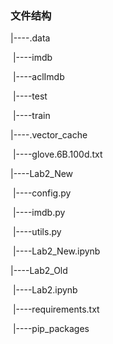 ### 文件结构

|----.data

​		|----imdb

​				|----aclImdb

​						|----test

​						|----train

|----.vector_cache

​	  |----glove.6B.100d.txt

|----Lab2_New

​		|----config.py

​		|----imdb.py

​		|----utils.py

​		|----Lab2_New.ipynb				

|----Lab2_Old

​		|----Lab2.ipynb

​		|----requirements.txt

​		|----pip_packages